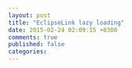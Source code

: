 ```yaml
---
layout: post
title: "EclipseLink lazy loading"
date: 2015-02-24 02:09:15 +0300
comments: true
published: false
categories: 
---
```

